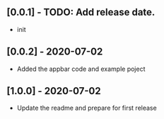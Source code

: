 ## [0.0.1] - TODO: Add release date.

* init

## [0.0.2] - 2020-07-02
 
* Added the appbar code and example poject

## [1.0.0] - 2020-07-02
 
* Update the readme and prepare for first release
